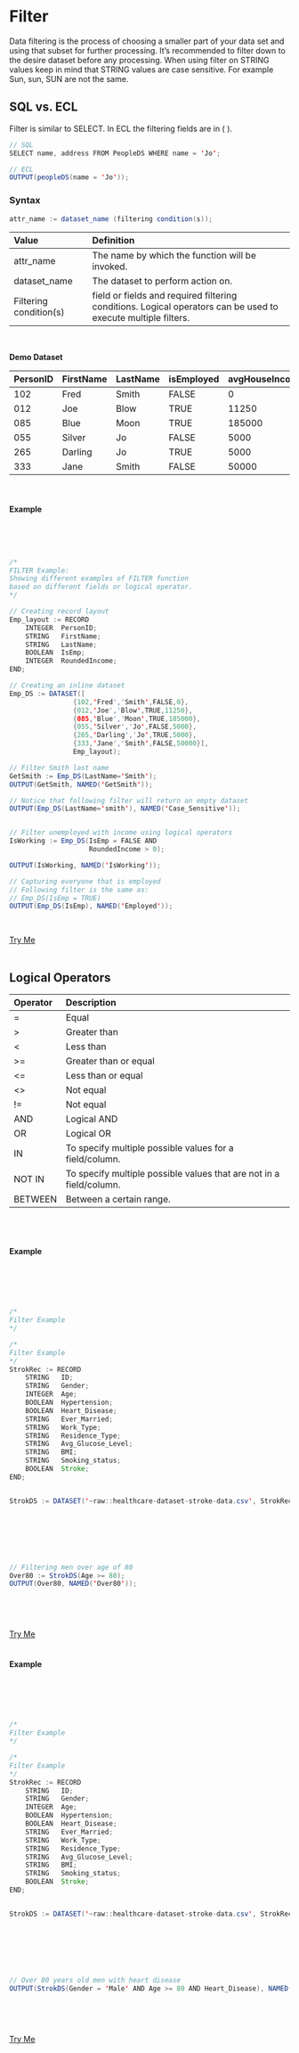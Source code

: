 # Filter

Data filtering is the process of choosing a smaller part of your data set and using that subset for further processing. It’s recommended to filter down to the desire dataset before any processing. 
When using filter on STRING values keep in mind that STRING values are case sensitive. For example Sun, sun, SUN are not the same. 


## SQL vs. ECL

Filter is similar to SELECT. In ECL the filtering fields are in ( ).

```java
// SQL 
SELECT name, address FROM PeopleDS WHERE name = 'Jo';

// ECL
OUTPUT(peopleDS(name = 'Jo'));
```

### Syntax  

```java
attr_name := dataset_name (filtering condition(s));
```

|Value|Definition|
|:----|:---------|
attr_name | The name by which the function will be invoked.
dataset_name | The dataset to perform action on.
Filtering condition(s) | field or fields and required filtering conditions. Logical operators can be used to execute multiple filters.

<br>


**Demo Dataset**

|PersonID|FirstName|LastName|isEmployed|avgHouseIncome|
|:----|:---|:---|:----|:---|
102 | Fred | Smith | FALSE | 0
012 | Joe | Blow | TRUE | 11250
085 | Blue | Moon | TRUE | 185000
055 | Silver | Jo | FALSE | 5000
265 | Darling | Jo | TRUE | 5000
333 | Jane | Smith | FALSE | 50000

<br>


#### Example

<br>
<pre id="FilterExp_1">

``` java
/*
FILTER Example:
Showing different examples of FILTER function 
based on different fields or logical operator.
*/

// Creating record layout
Emp_layout := RECORD
    INTEGER  PersonID; 
    STRING   FirstName; 
    STRING   LastName; 
    BOOLEAN  IsEmp;
    INTEGER  RoundedIncome;
END; 

// Creating an inline dataset
Emp_DS := DATASET([
                {102,'Fred','Smith',FALSE,0},
                {012,'Joe','Blow',TRUE,11250},
                {085,'Blue','Moon',TRUE,185000},
                {055,'Silver','Jo',FALSE,5000},
                {265,'Darling','Jo',TRUE,5000},
                {333,'Jane','Smith',FALSE,50000}],
                Emp_layout);

// Filter Smith last name
GetSmith := Emp_DS(LastName='Smith');
OUTPUT(GetSmith, NAMED('GetSmith'));

// Notice that following filter will return an empty dataset
OUTPUT(Emp_DS(LastName='smith'), NAMED('Case_Sensitive'));


// Filter unemployed with income using logical operators
IsWorking := Emp_DS(IsEmp = FALSE AND
                    RoundedIncome > 0);

OUTPUT(IsWorking, NAMED('IsWorking'));

// Capturing everyone that is employed 
// Following filter is the same as: 
// Emp_DS(IsEmp = TRUE)
OUTPUT(Emp_DS(IsEmp), NAMED('Employed'));


```
</pre>

<a class="trybutton" href="javascript:OpenECLEditor(['FilterExp_1'])"> Try Me </a>
<br>
<br>


## Logical Operators 

|Operator|Description|
|:----|:---|
=	  | Equal
\>  | Greater than
<	  | Less than
\>= | Greater than or equal	
<=  | Less than or equal	
<>  | Not equal
!=  | Not equal
AND | Logical AND
OR  | Logical OR
IN  | To specify multiple possible values for a field/column.
NOT IN  | To specify multiple possible values that are not in a field/column.
BETWEEN | Between a certain range.

</br>
</br>




#### Example
<br>
<pre className="FilterExp_2">
<pre id="file2" className="ecl_data">

```java
/*
Filter Example
*/

/*
Filter Example
*/
StrokRec := RECORD
    STRING   ID;	
    STRING   Gender;	
    INTEGER  Age;	
    BOOLEAN  Hypertension;	
    BOOLEAN  Heart_Disease;	
    STRING   Ever_Married;	
    STRING   Work_Type;	
    STRING   Residence_Type;	
    STRING   Avg_Glucose_Level;	
    STRING   BMI;	
    STRING   Smoking_status;	
    BOOLEAN  Stroke;
END;


StrokDS := DATASET('~raw::healthcare-dataset-stroke-data.csv', StrokRec, CSV(HEADING(1)));

```
</pre>
<pre id='code2' className="ecl_code">

``` java
// Filtering men over age of 80
Over80 := StrokDS(Age >= 80);
OUTPUT(Over80, NAMED('Over80'));

```
</pre>
</pre>
<a class="trybutton" href="javascript:OpenECLEditor(['code2'], ['file2'])"> Try Me </a>
</br>
</br>


#### Example
<br>
<pre className="FilterExp_3">
<pre id="file3" className="ecl_data">

```java
/*
Filter Example
*/

/*
Filter Example
*/
StrokRec := RECORD
    STRING   ID;	
    STRING   Gender;	
    INTEGER  Age;	
    BOOLEAN  Hypertension;	
    BOOLEAN  Heart_Disease;	
    STRING   Ever_Married;	
    STRING   Work_Type;	
    STRING   Residence_Type;	
    STRING   Avg_Glucose_Level;	
    STRING   BMI;	
    STRING   Smoking_status;	
    BOOLEAN  Stroke;
END;


StrokDS := DATASET('~raw::healthcare-dataset-stroke-data.csv', StrokRec, CSV(HEADING(1)));

```
</pre>
<pre id='code3' className="ecl_code">

``` java
// Over 80 years old men with heart disease 
OUTPUT(StrokDS(Gender = 'Male' AND Age >= 80 AND Heart_Disease), NAMED('Males'));
```
</pre>
</pre>
<a class="trybutton" href="javascript:OpenECLEditor(['code3'], ['file3'])"> Try Me </a>
</br>
</br>
